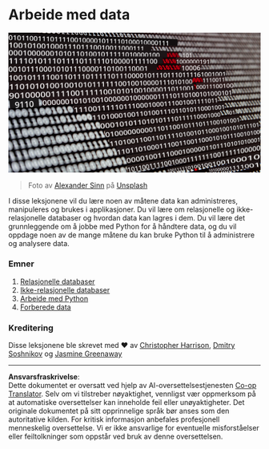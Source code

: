 <!--
CO_OP_TRANSLATOR_METADATA:
{
  "original_hash": "abc3309ab41bc5a7846f70ee1a055838",
  "translation_date": "2025-08-26T20:47:25+00:00",
  "source_file": "2-Working-With-Data/README.md",
  "language_code": "no"
}
-->
# Arbeide med data

![data love](../../../translated_images/data-love.a22ef29e6742c852505ada062920956d3d7604870b281a8ca7c7ac6f37381d5a.no.jpg)
> Foto av <a href="https://unsplash.com/@swimstaralex?utm_source=unsplash&utm_medium=referral&utm_content=creditCopyText">Alexander Sinn</a> på <a href="https://unsplash.com/s/photos/data?utm_source=unsplash&utm_medium=referral&utm_content=creditCopyText">Unsplash</a>
  
I disse leksjonene vil du lære noen av måtene data kan administreres, manipuleres og brukes i applikasjoner. Du vil lære om relasjonelle og ikke-relasjonelle databaser og hvordan data kan lagres i dem. Du vil lære det grunnleggende om å jobbe med Python for å håndtere data, og du vil oppdage noen av de mange måtene du kan bruke Python til å administrere og analysere data.

### Emner

1. [Relasjonelle databaser](05-relational-databases/README.md)
2. [Ikke-relasjonelle databaser](06-non-relational/README.md)
3. [Arbeide med Python](07-python/README.md)
4. [Forberede data](08-data-preparation/README.md)

### Kreditering

Disse leksjonene ble skrevet med ❤️ av [Christopher Harrison](https://twitter.com/geektrainer), [Dmitry Soshnikov](https://twitter.com/shwars) og [Jasmine Greenaway](https://twitter.com/paladique)

---

**Ansvarsfraskrivelse**:  
Dette dokumentet er oversatt ved hjelp av AI-oversettelsestjenesten [Co-op Translator](https://github.com/Azure/co-op-translator). Selv om vi tilstreber nøyaktighet, vennligst vær oppmerksom på at automatiske oversettelser kan inneholde feil eller unøyaktigheter. Det originale dokumentet på sitt opprinnelige språk bør anses som den autoritative kilden. For kritisk informasjon anbefales profesjonell menneskelig oversettelse. Vi er ikke ansvarlige for eventuelle misforståelser eller feiltolkninger som oppstår ved bruk av denne oversettelsen.